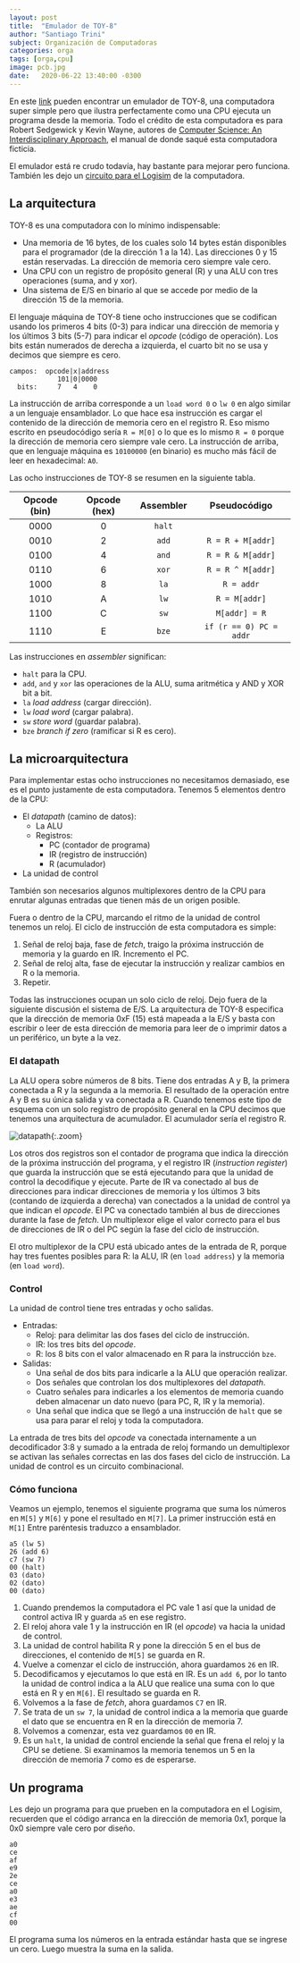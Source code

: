 ```yaml
---
layout: post
title:  "Emulador de TOY-8"
author: "Santiago Trini"
subject: Organización de Computadoras
categories: orga
tags: [orga,cpu]
image: pcb.jpg
date:   2020-06-22 13:40:00 -0300
---
```


En este [link](https://la35.github.io/emulador) pueden encontrar un emulador de TOY-8, una computadora super simple pero que ilustra perfectamente como una CPU ejecuta un programa desde la memoria. Todo el crédito de esta computadora es para Robert Sedgewick y Kevin Wayne, autores de [Computer Science: An Interdisciplinary Approach](https://www.amazon.com/Computer-Science-Interdisciplinary-Robert-Sedgewick/dp/0134076427/ref=sr_1_1?dchild=1&keywords=computer+science&qid=1592843578&s=books&sr=1-1), el manual de donde saqué esta computadora ficticia.

El emulador está re crudo todavía, hay bastante para mejorar pero funciona. También les dejo un [circuito para el Logisim](../assets/files/toy8.circ) de la computadora.

## La arquitectura

TOY-8 es una computadora con lo mínimo indispensable:

- Una memoria de 16 bytes, de los cuales solo 14 bytes están disponibles para el programador (de la dirección 1 a la 14). Las direcciones 0 y 15 están reservadas. La dirección de memoria cero siempre vale cero.
- Una CPU con un registro de propósito general (R) y una ALU con tres operaciones (suma, and y xor).
- Una sistema de E/S en binario al que se accede por medio de la dirección 15 de la memoria.

El lenguaje máquina de TOY-8 tiene ocho instrucciones que se codifican usando los primeros 4 bits (0-3) para indicar una dirección de memoria y los últimos 3 bits (5-7) para indicar el _opcode_ (código de operación). Los bits están numerados de derecha a izquierda, el cuarto bit no se usa y decimos que siempre es cero.

```
campos:  opcode|x|address
            101|0|0000
  bits:     7   4    0
```
La instrucción de arriba corresponde a un `load word 0` o `lw 0` en algo similar a un lenguaje ensamblador. Lo que hace esa instrucción es cargar el contenido de la dirección de memoria cero en el registro R. Eso mismo escrito en pseudocódigo sería `R = M[0]` o lo que es lo mismo `R = 0` porque la dirección de memoria cero siempre vale cero. La instrucción de arriba, que en lenguaje máquina es `10100000` (en binario) es mucho más fácil de leer en hexadecimal: `A0`.

Las ocho instrucciones de TOY-8 se resumen en la siguiente tabla.

|Opcode (bin)|Opcode (hex)|Assembler|Pseudocódigo           |
|:----------:|:----------:|:-------:|:---------------------:|
|0000        |0           |`halt`   |                       |
|0010        |2           |`add`    |`R = R + M[addr]`      |
|0100        |4           |`and`    |`R = R & M[addr]`      |
|0110        |6           |`xor`    |`R = R ^ M[addr]`      |
|1000        |8           |`la`     |`R = addr`             |
|1010        |A           |`lw`     |`R = M[addr]`          |
|1100        |C           |`sw`     |`M[addr] = R`          |
|1110        |E           |`bze`    |`if (r == 0) PC = addr`|


Las instrucciones en _assembler_ significan:

- `halt` para la CPU.
- `add`, `and` y `xor` las operaciones de la ALU, suma aritmética y AND y XOR bit a bit.
- `la` _load address_ (cargar dirección).
- `lw` _load word_ (cargar palabra).
- `sw` _store word_ (guardar palabra).
- `bze` _branch if zero_ (ramificar si R es cero).

## La microarquitectura

Para implementar estas ocho instrucciones no necesitamos demasiado, ese es el punto justamente de esta computadora. Tenemos 5 elementos dentro de la CPU:

- El _datapath_ (camino de datos):
  - La ALU
  - Registros:
    - PC (contador de programa)
    - IR (registro de instrucción)
    - R (acumulador)
- La unidad de control

También son necesarios algunos multiplexores dentro de la CPU para enrutar algunas entradas que tienen más de un origen posible.

Fuera o dentro de la CPU, marcando el ritmo de la unidad de control tenemos un reloj. El ciclo de instrucción de esta computadora es simple:

1. Señal de reloj baja, fase de _fetch_, traigo la próxima instrucción de memoria y la guardo en IR. Incremento el PC.
2. Señal de reloj alta, fase de ejecutar la instrucción y realizar cambios en R o la memoria.
3. Repetir.

Todas las instrucciones ocupan un solo ciclo de reloj. Dejo fuera de la siguiente discusión el sistema de E/S. La arquitectura de TOY-8 especifica que la dirección de memoria 0xF (15) está mapeada a la E/S y basta con escribir o leer de esta dirección de memoria para leer de o imprimir datos a un periférico, un byte a la vez.

### El datapath

La ALU opera sobre números de 8 bits. Tiene dos entradas A y B, la primera conectada a R y la segunda a la memoria. El resultado de la operación entre A y B es su única salida y va conectada a R. Cuando tenemos este tipo de esquema con un solo registro de propósito general en la CPU decimos que tenemos una arquitectura de acumulador. El acumulador sería el registro R.

![datapath](../assets/img/emulador/datapath.png){:.zoom}

Los otros dos registros son el contador de programa que indica la dirección de la próxima instrucción del programa, y el registro IR (_instruction register_) que guarda la instrucción que se está ejecutando para que la unidad de control la decodifique y ejecute. Parte de IR va conectado al bus de direcciones para indicar direcciones de memoria y los últimos 3 bits (contando de izquierda a derecha) van conectados a la unidad de control ya que indican el _opcode_. El PC va conectado también al bus de direcciones durante la fase de _fetch_. Un multiplexor elige el valor correcto para el bus de direcciones de IR o del PC según la fase del ciclo de instrucción.

El otro multiplexor de la CPU está ubicado antes de la entrada de R, porque hay tres fuentes posibles para R: la ALU, IR (en `load address`) y la memoria (en `load word`).

### Control

La unidad de control tiene tres entradas y ocho salidas.

- Entradas:
  - Reloj: para delimitar las dos fases del ciclo de instrucción.
  - IR: los tres bits del _opcode_.
  - R: los 8 bits con el valor almacenado en R para la instrucción `bze`.
- Salidas:
  - Una señal de dos bits para indicarle a la ALU que operación realizar.
  - Dos señales que controlan los dos multiplexores del _datapath_.
  - Cuatro señales para indicarles a los elementos de memoria cuando deben almacenar un dato nuevo (para PC, R, IR y la memoria).
  - Una señal que indica que se llegó a una instrucción de `halt` que se usa para parar el reloj y toda la computadora.

La entrada de tres bits del _opcode_ va conectada internamente a un decodificador 3:8 y sumado a la entrada de reloj formando un demultiplexor se activan las señales correctas en las dos fases del ciclo de instrucción. La unidad de control es un circuito combinacional.

### Cómo funciona

Veamos un ejemplo, tenemos el siguiente programa que suma los números en `M[5]` y `M[6]` y pone el resultado en `M[7]`. La primer instrucción está en `M[1]` Entre paréntesis traduzco a ensamblador.

```
a5 (lw 5)
26 (add 6)
c7 (sw 7)
00 (halt)
03 (dato)
02 (dato)
00 (dato)
```

1. Cuando prendemos la computadora el PC vale 1 así que la unidad de control activa IR y guarda `a5` en ese registro.
2. El reloj ahora vale 1 y la instrucción en IR (el _opcode_) va hacia la unidad de control.
3. La unidad de control habilita R y pone la dirección 5 en el bus de direcciones, el contenido de `M[5]` se guarda en R.
4. Vuelve a comenzar el ciclo de instrucción, ahora guardamos `26` en IR.
5. Decodificamos y ejecutamos lo que está en IR. Es un `add 6`, por lo tanto la unidad de control indica a la ALU que realice una suma con lo que está en R y en `M[6]`. El resultado se guarda en R.
6. Volvemos a la fase de _fetch_, ahora guardamos `C7` en IR.
7. Se trata de un `sw 7`, la unidad de control indica a la memoria que guarde el dato que se encuentra en R en la dirección de memoria 7.
8. Volvemos a comenzar, esta vez guardamos `00` en IR.
9. Es un `halt`, la unidad de control enciende la señal que frena el reloj y la CPU se detiene. Si examinamos la memoria tenemos un 5 en la dirección de memoria 7 como es de esperarse.

## Un programa

Les dejo un programa para que prueben en la computadora en el Logisim, recuerden que el código arranca en la dirección de memoria 0x1, porque la 0x0 siempre vale cero por diseño.

```
a0
ce
af
e9
2e
ce
a0
e3
ae
cf
00
```     

El programa suma los números en la entrada estándar hasta que se ingrese un cero. Luego muestra la suma en la salida.
